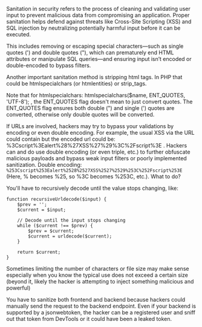 
Sanitation in security refers to the process of cleaning and validating user input to prevent malicious data from compromising an application. Proper sanitation helps defend against threats like Cross-Site Scripting (XSS) and SQL injection by neutralizing potentially harmful input before it can be executed.

This includes removing or escaping special characters—such as single quotes (') and double quotes ("), which can prematurely end HTML attributes or manipulate SQL queries—and ensuring input isn’t encoded or double-encoded to bypass filters. 

Another important sanitation method is stripping html tags. In PHP that could be htmlspecialchars (or htmlentities) or strip_tags.

Note that for htmlspecialchars: htmlspecialchars($name, ENT_QUOTES, 'UTF-8'); , the ENT_QUOTES flag doesn't mean to just convert quotes. The ENT_QUOTES  flag ensures both double (") and single (') quotes are converted, otherwise only double quotes will be converted.

If URLs are involved, hackers may try to bypass your validations by encoding or even double encoding. For example, the usual XSS via the URL could contain <script>alert('XSS')</script>  but the encoded url could be: %3Cscript%3Ealert%28%27XSS%27%29%3C%2Fscript%3E . Hackers can and do use double encoding (or even triple, etc.) to further obfuscate malicious payloads and bypass weak input filters or poorly implemented sanitization. Double encoding: `%253Cscript%253Ealert%2528%2527XSS%2527%2529%253C%252Fscript%253E` (Here, % becomes %25, so %3C becomes %253C, etc.). What to do?

You'll have to recursively decode until the value stops changing, like:
```
function recursiveUrldecode($input) {  
    $prev = '';  
    $current = $input;  
  
    // Decode until the input stops changing  
    while ($current !== $prev) {  
        $prev = $current;  
        $current = urldecode($current);  
    }  
  
    return $current;  
}
```

Sometimes limiting the number of characters or file size may make sense especially when you know the typical use does not exceed a certain size (beyond it, likely the hacker is attempting to inject something malicious and powerful)

  

You have to sanitize both frontend and backend because hackers could manually send the request to the backend endpoint. Even if your backend is supported by a jsonwebtoken, the hacker can be a registered user and sniff out that token from DevTools or it could have been a leaked token.